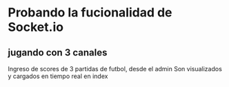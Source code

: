 # Probando la  fucionalidad de Socket.io
## jugando con 3 canales 
Ingreso de scores de 3 partidas de futbol, desde el admin
Son visualizados y cargados en tiempo real en index 
